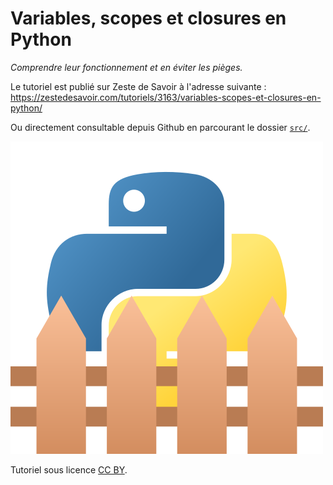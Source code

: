 # Variables, scopes et closures en Python

_Comprendre leur fonctionnement et en éviter les pièges._

Le tutoriel est publié sur Zeste de Savoir à l'adresse suivante : https://zestedesavoir.com/tutoriels/3163/variables-scopes-et-closures-en-python/

Ou directement consultable depuis Github en parcourant le dossier [`src/`](src/).

![Logo](images/python_closure.png)

Tutoriel sous licence [CC BY](https://creativecommons.org/licenses/by/4.0/deed.fr).
